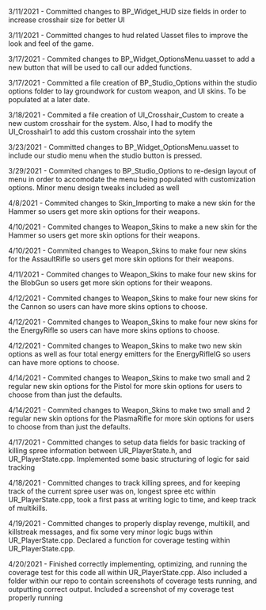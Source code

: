 3/11/2021 - Committed changes to BP_Widget_HUD size fields in order to increase crosshair size for better UI

3/11/2021 - Committed changes to hud related Uasset files to improve the look and feel of the game.

3/17/2021 - Commited changes to BP_Widget_OptionsMenu.uasset to add a new button that will be used to call our added functions.

3/17/2021 - Committed a file creation of BP_Studio_Options within the studio options folder to lay groundwork for custom weapon, and UI skins. To be populated at a later date.

3/18/2021 - Commited a file creation of UI_Crosshair_Custom to create a new custom crosshair for the system. Also, I had to modify the UI_Crosshair1 to add this custom crosshair into the sytem

3/23/2021 - Committed changes to BP_Widget_OptionsMenu.uasset to include our studio menu when the studio button is pressed.

3/29/2021 - Commited changes to BP_Studio_Options to re-design layout of menu in order to accomodate the menu being populated with customization options. Minor menu design tweaks included as well

4/8/2021 - Commited changes to Skin_Importing to make a new skin for the Hammer so users get more skin options for their weapons.

4/10/2021 - Commited changes to Weapon_Skins to make a new skin for the Hammer so users get more skin options for their weapons.

4/10/2021 - Commited changes to Weapon_Skins to make four new skins for the AssaultRifle so users get more skin options for their weapons.

4/11/2021 - Commited changes to Weapon_Skins to make four new skins for the BlobGun so users get more skin options for their weapons.

4/12/2021 - Commited changes to Weapon_Skins to make four new skins for the Cannon so users can have more skins options to choose.

4/12/2021 - Commited changes to Weapon_Skins to make four new skins for the EnergyRifle so users can have more skins options to choose. 

4/12/2021 - Commited changes to Weapon_Skins to make two new skin options as well as four total energy emitters for the EnergyRifleIG so users can have more options to choose.

4/14/2021 - Commited changes to Weapon_Skins to make two small and 2 regular new skin options for the Pistol for more skin options for users to choose from than just the defaults.

4/14/2021 - Commited changes to Weapon_Skins to make two small and 2 regular new skin options for the PlasmaRifle for more skin options for users to choose from than just the defaults.

4/17/2021 - Committed changes to setup data fields for basic tracking of killing spree information between UR_PlayerState.h, and UR_PlayerState.cpp. Implemented some basic structuring of logic for said tracking

4/18/2021 - Committed changes to track killing sprees, and for keeping track of the current spree user was on, longest spree etc within UR_PlayerState.cpp, took a first pass at writing logic to time, and keep track of multikills.

4/19/2021 - Committed changes to properly display revenge, multikill, and killstreak messages, and fix some very minor logic bugs within UR_PlayerState.cpp. Declared a function for coverage testing within UR_PlayerState.cpp. 

4/20/2021 - Finished correctly implementing, optimizing, and running the coverage test for this code all within UR_PlayerState.cpp. Also included a folder within our repo to contain screenshots of coverage tests running, and outputting correct output. Included a screenshot of my coverage test properly running
